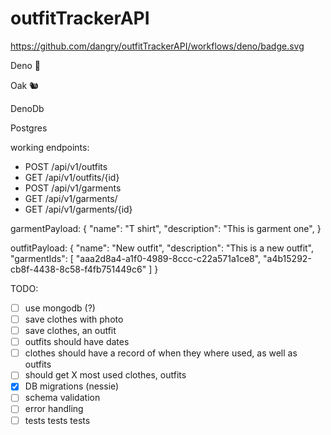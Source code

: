 # outfitTrackerAPI

https://github.com/dangry/outfitTrackerAPI/workflows/deno/badge.svg

Deno 🦕

Oak 🐿

DenoDb

Postgres

working endpoints:

* POST /api/v1/outfits
* GET /api/v1/outfits/{id}
* POST /api/v1/garments
* GET /api/v1/garments/
* GET /api/v1/garments/{id}

garmentPayload: 
    {
      "name": "T shirt",
      "description": "This is garment one",
    }
    
outfitPayload: 
    {
    "name": "New outfit",
    "description": "This is a new outfit",
    "garmentIds": [
        "aaa2d8a4-a1f0-4989-8ccc-c22a571a1ce8",
        "a4b15292-cb8f-4438-8c58-f4fb751449c6"
    ]
}

TODO:

- [ ] use mongodb (?)
- [ ] save clothes with photo
- [ ] save clothes, an outfit
- [ ] outfits should have dates
- [ ] clothes should have a record of when they where used, as well as outfits
- [ ] should get X most used clothes, outfits
- [X] DB migrations (nessie)
- [ ] schema validation
- [ ] error handling
- [ ] tests tests tests
